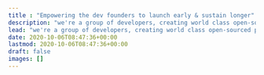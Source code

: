 ```yaml
---
title : "Empowering the dev founders to launch early & sustain longer"
description: "we're a group of developers, creating world class open-sourced products and helping fellow devs, to grow their side projects into sustainable startups."
lead: "we're a group of developers, creating world class open-sourced products and helping fellow devs, to grow their side projects into sustainable startups."
date: 2020-10-06T08:47:36+00:00
lastmod: 2020-10-06T08:47:36+00:00
draft: false
images: []
---
```

